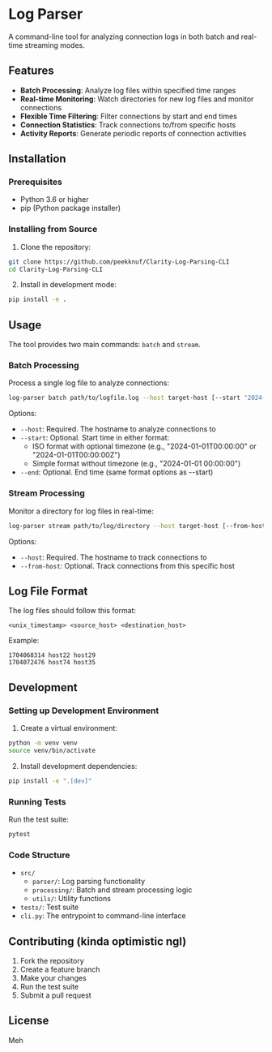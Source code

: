 # Log Parser
A command-line tool for analyzing connection logs in both batch and real-time streaming modes.

## Features
- **Batch Processing**: Analyze log files within specified time ranges
- **Real-time Monitoring**: Watch directories for new log files and monitor connections
- **Flexible Time Filtering**: Filter connections by start and end times
- **Connection Statistics**: Track connections to/from specific hosts
- **Activity Reports**: Generate periodic reports of connection activities
## Installation
### Prerequisites
- Python 3.6 or higher
- pip (Python package installer)
### Installing from Source
1. Clone the repository:
```bash
git clone https://github.com/peekknuf/Clarity-Log-Parsing-CLI
cd Clarity-Log-Parsing-CLI
```
2. Install in development mode:
```bash
pip install -e .
```
## Usage
The tool provides two main commands: `batch` and `stream`.
### Batch Processing
Process a single log file to analyze connections:
```bash
log-parser batch path/to/logfile.log --host target-host [--start "2024-01-01 00:00:00"] [--end "2024-01-02 00:00:00"]
```

Options:
- `--host`: Required. The hostname to analyze connections to
- `--start`: Optional. Start time in either format:
  - ISO format with optional timezone (e.g., "2024-01-01T00:00:00" or "2024-01-01T00:00:00Z")
  - Simple format without timezone (e.g., "2024-01-01 00:00:00")
- `--end`: Optional. End time (same format options as --start)
### Stream Processing
Monitor a directory for log files in real-time:
```bash
log-parser stream path/to/log/directory --host target-host [--from-host source-host]
```
Options:
- `--host`: Required. The hostname to track connections to
- `--from-host`: Optional. Track connections from this specific host


## Log File Format
The log files should follow this format:
```
<unix_timestamp> <source_host> <destination_host>
```
Example:
```
1704068314 host22 host29
1704072476 host74 host35
```

## Development
### Setting up Development Environment
1. Create a virtual environment:
```bash
python -m venv venv
source venv/bin/activate 
```
2. Install development dependencies:
```bash
pip install -e ".[dev]"
```

### Running Tests
Run the test suite:
```bash
pytest
```
### Code Structure
- `src/`  
  - `parser/`: Log parsing functionality
  - `processing/`: Batch and stream processing logic  
  - `utils/`: Utility functions
- `tests/`: Test suite
- `cli.py`: The entrypoint to command-line interface

## Contributing (kinda optimistic ngl)
1. Fork the repository
2. Create a feature branch
3. Make your changes
4. Run the test suite
5. Submit a pull request

## License

Meh

 

